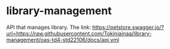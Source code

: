 # library-management
API that manages library.
The link: https://petstore.swagger.io/?url=https://raw.githubusercontent.com/Tokiniainaa/library-management/oas-td4-std22106/docs/api.yml
